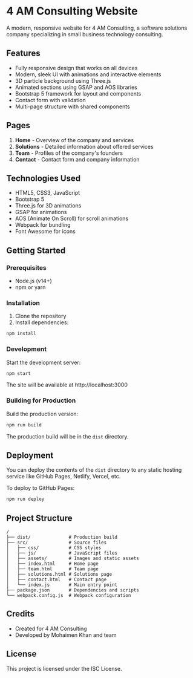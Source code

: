 # 4 AM Consulting Website

A modern, responsive website for 4 AM Consulting, a software solutions company specializing in small business technology consulting.

## Features

- Fully responsive design that works on all devices
- Modern, sleek UI with animations and interactive elements
- 3D particle background using Three.js
- Animated sections using GSAP and AOS libraries
- Bootstrap 5 framework for layout and components
- Contact form with validation
- Multi-page structure with shared components

## Pages

1. **Home** - Overview of the company and services
2. **Solutions** - Detailed information about offered services
3. **Team** - Profiles of the company's founders
4. **Contact** - Contact form and company information

## Technologies Used

- HTML5, CSS3, JavaScript
- Bootstrap 5
- Three.js for 3D animations
- GSAP for animations
- AOS (Animate On Scroll) for scroll animations
- Webpack for bundling
- Font Awesome for icons

## Getting Started

### Prerequisites

- Node.js (v14+)
- npm or yarn

### Installation

1. Clone the repository
2. Install dependencies:

```bash
npm install
```

### Development

Start the development server:

```bash
npm start
```

The site will be available at http://localhost:3000

### Building for Production

Build the production version:

```bash
npm run build
```

The production build will be in the `dist` directory.

## Deployment

You can deploy the contents of the `dist` directory to any static hosting service like GitHub Pages, Netlify, Vercel, etc.

To deploy to GitHub Pages:

```bash
npm run deploy
```

## Project Structure

```
/
├── dist/              # Production build
├── src/               # Source files
│   ├── css/           # CSS styles
│   ├── js/            # JavaScript files
│   ├── assets/        # Images and static assets
│   ├── index.html     # Home page
│   ├── team.html      # Team page
│   ├── solutions.html # Solutions page
│   ├── contact.html   # Contact page
│   └── index.js       # Main entry point
├── package.json       # Dependencies and scripts
└── webpack.config.js  # Webpack configuration
```

## Credits

- Created for 4 AM Consulting
- Developed by Mohaimen Khan and team

## License

This project is licensed under the ISC License.